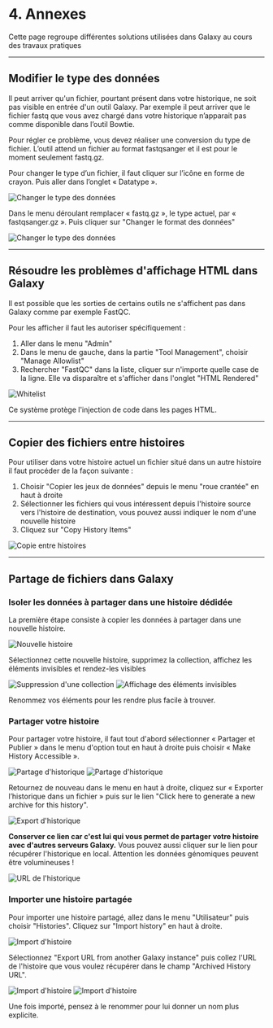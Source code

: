 # 4. Annexes

Cette page regroupe différentes solutions utilisées dans Galaxy au cours des travaux pratiques 

<!---

--------------------------------------------------------------------------------
## Commandes du programme screen

Screen est un programme linux utile qui crée, attache, détache ou rattache des sessions shell "virtuelles". Screen permet d'exécuter des processus linux simultanés dans des environnements isolés qui peuvent être mis en arrière-plan tout en travaillant avec la console à d'autres tâches.

Commandes utiles :

- `screen -ls` liste toutes les sessions screen disponibles, attachées (actuellement actives) ou détachées en arrière-plan ;
- `screen -r <session>` rattache une session écran détachée ;
- `CtrlA puis D` détache la session active ;
- Tapez `exit` pour mettre fin à la session active ;
- `screen -S <session>` crée une nouvelle session.


--------------------------------------------------------------------------------
## Gestion du serveur Galaxy

- `galaxyctl status` donne l'état du serveur galaxy ;
- `galaxyctl start` si d'aventure le serveur galaxy est arrêté, mais cela ne devrait pas arriver ;
- `galaxyctl stop` pour arrêter le serveur, mais il n'y a en principe pas de raison de le faire ;
- `galaxyctl restart` pour redémarrer le serveur, utile si besoin de mettre à jour des références, des changements de préférence, etc. 

Au redémarrage d'une machine virtuelle (VM) suspendue, on retrouve Galaxy dans l'état où il était lors de sa suspension. À noter cependant que si on suspend la VM au milieu d'un job Galaxy en exécution cela mettra le job en question en erreur.

-->

--------------------------------------------------------------------------------
## Modifier le type des données

Il peut arriver qu'un fichier, pourtant présent dans votre historique, ne soit pas visible en entrée d'un outil Galaxy. Par exemple il peut arriver que le fichier fastq que vous avez chargé dans votre historique n’apparait pas comme disponible dans l’outil Bowtie.

Pour régler ce problème, vous devez réaliser une conversion du type de fichier. L’outil attend un fichier au format fastqsanger et il est pour le moment seulement fastq.gz. 

Pour changer le type d’un fichier, il faut cliquer sur l’icône en forme de crayon. Puis aller dans l’onglet « Datatype ».

![Changer le type des données](img/annexes/change_datatype1.png "Changer le type des données")

Dans le menu déroulant remplacer « fastq.gz », le type actuel, par « fastqsanger.gz ». Puis cliquer sur "Changer le format des données"

![Changer le type des données](img/annexes/change_datatype2.png "Changer le type des données")


--------------------------------------------------------------------------------
## Résoudre les problèmes d'affichage HTML dans Galaxy

Il est possible que les sorties de certains outils ne s'affichent pas dans Galaxy comme par exemple FastQC.

Pour les afficher il faut les autoriser spécifiquement :

1. Aller dans le menu "Admin"
2. Dans le menu de gauche, dans la partie "Tool Management", choisir "Manage Allowlist"
3. Rechercher "FastQC" dans la liste, cliquer sur n'importe quelle case de la ligne. Elle va disparaître et s'afficher dans l'onglet "HTML Rendered"

![Whitelist](img/annexes/whitelist.png "Autoriser l'affichage HTML")

Ce système protège l'injection de code dans les pages HTML.


--------------------------------------------------------------------------------
## Copier des fichiers entre histoires

Pour utiliser dans votre histoire actuel un fichier situé dans un autre histoire il faut procéder de la façon suivante :

1. Choisir "Copier les jeux de données" depuis le menu "roue crantée" en haut à droite
2. Sélectionner les fichiers qui vous intéressent depuis l'histoire source vers l'histoire de destination, vous pouvez aussi indiquer le nom d'une nouvelle histoire
3. Cliquez sur "Copy History Items"

![Copie entre histoires](img/annexes/history_copie.png "Copie de données entre histoires")


--------------------------------------------------------------------------------
## Partage de fichiers dans Galaxy

### Isoler les données à partager dans une histoire dédidée

La première étape consiste à copier les données à partager dans une nouvelle histoire.

![Nouvelle histoire](img/annexes/history_new.png "Nouvelle histoire")

Sélectionnez cette nouvelle histoire, supprimez la collection, affichez les éléments invisibles et rendez-les visibles

![Suppression d'une collection](img/annexes/history_collection_delete.png "Suppression d'une collection")
![Affichage des éléments invisibles](img/annexes/history_unhidde.png "Affichage des éléments invisibles")

Renommez vos éléments pour les rendre plus facile à trouver.

### Partager votre histoire

Pour partager votre histoire, il faut tout d'abord sélectionner « Partager et Publier » dans le menu d'option tout en haut à droite puis choisir « Make History Accessible ».

![Partage d'historique](img/annexes/history_share1.png "Partage d'historique")
![Partage d'historique](img/annexes/history_share2.png "Partage d'historique")

Retournez de nouveau dans le menu en haut à droite, cliquez sur « Exporter l’historique dans un fichier » puis sur le lien "Click here to generate a new archive for this history".

![Export d'historique](img/annexes/history_export.png "Export d'historique")

**Conserver ce lien car c'est lui qui vous permet de partager votre histoire avec d'autres serveurs Galaxy.** Vous pouvez aussi cliquer sur le lien pour récupérer l'historique en local. Attention les données génomiques peuvent être volumineuses !

![URL de l'historique](img/annexes/history_url.png "URL de l'historique")

### Importer une histoire partagée

Pour importer une histoire partagé, allez dans le menu "Utilisateur" puis choisir "Histories". Cliquez sur "Import history" en haut à droite.

![Import d'histoire](img/annexes/history_import.png "Import d'histoire")

Sélectionnez "Export URL from another Galaxy instance" puis collez l'URL de l'histoire que vous voulez récupérer dans le champ "Archived History URL".

![Import d'histoire](img/annexes/history_upload1.png "Import d'histoire")
![Import d'histoire](img/annexes/history_upload2.png "Import d'histoire")

Une fois importé, pensez à le renommer pour lui donner un nom plus explicite.


